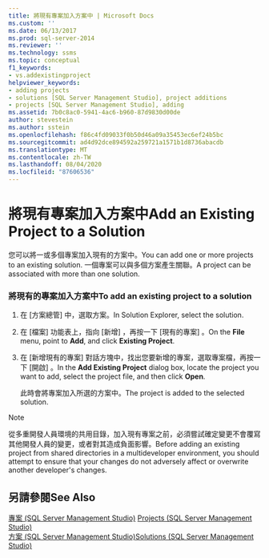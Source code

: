 ```yaml
---
title: 將現有專案加入方案中 | Microsoft Docs
ms.custom: ''
ms.date: 06/13/2017
ms.prod: sql-server-2014
ms.reviewer: ''
ms.technology: ssms
ms.topic: conceptual
f1_keywords:
- vs.addexistingproject
helpviewer_keywords:
- adding projects
- solutions [SQL Server Management Studio], project additions
- projects [SQL Server Management Studio], adding
ms.assetid: 7b0c8ac0-5941-4ac6-b960-87d9830d00de
author: stevestein
ms.author: sstein
ms.openlocfilehash: f86c4fd09033f0b50d46a09a35453ec6ef24b5bc
ms.sourcegitcommit: ad4d92dce894592a259721a1571b1d8736abacdb
ms.translationtype: MT
ms.contentlocale: zh-TW
ms.lasthandoff: 08/04/2020
ms.locfileid: "87606536"
---
```

# <a name="add-an-existing-project-to-a-solution"></a><span data-ttu-id="4e70a-102">將現有專案加入方案中</span><span class="sxs-lookup"><span data-stu-id="4e70a-102">Add an Existing Project to a Solution</span></span>
  <span data-ttu-id="4e70a-103">您可以將一或多個專案加入現有的方案中。</span><span class="sxs-lookup"><span data-stu-id="4e70a-103">You can add one or more projects to an existing solution.</span></span> <span data-ttu-id="4e70a-104">一個專案可以與多個方案產生關聯。</span><span class="sxs-lookup"><span data-stu-id="4e70a-104">A project can be associated with more than one solution.</span></span>  
  
### <a name="to-add-an-existing-project-to-a-solution"></a><span data-ttu-id="4e70a-105">將現有的專案加入方案中</span><span class="sxs-lookup"><span data-stu-id="4e70a-105">To add an existing project to a solution</span></span>  
  
1.  <span data-ttu-id="4e70a-106">在 [方案總管] 中，選取方案。</span><span class="sxs-lookup"><span data-stu-id="4e70a-106">In Solution Explorer, select the solution.</span></span>  
  
2.  <span data-ttu-id="4e70a-107">在 [檔案]  功能表上，指向 [新增]  ，再按一下 [現有的專案]  。</span><span class="sxs-lookup"><span data-stu-id="4e70a-107">On the **File** menu, point to **Add**, and click **Existing Project**.</span></span>  
  
3.  <span data-ttu-id="4e70a-108">在 [新增現有的專案]  對話方塊中，找出您要新增的專案，選取專案檔，再按一下 [開啟]  。</span><span class="sxs-lookup"><span data-stu-id="4e70a-108">In the **Add Existing Project** dialog box, locate the project you want to add, select the project file, and then click **Open**.</span></span>  
  
     <span data-ttu-id="4e70a-109">此時會將專案加入所選的方案中。</span><span class="sxs-lookup"><span data-stu-id="4e70a-109">The project is added to the selected solution.</span></span>  
  
> [!NOTE]  
>  <span data-ttu-id="4e70a-110">從多重開發人員環境的共用目錄，加入現有專案之前，必須嘗試確定變更不會覆寫其他開發人員的變更，或者對其造成負面影響。</span><span class="sxs-lookup"><span data-stu-id="4e70a-110">Before adding an existing project from shared directories in a multideveloper environment, you should attempt to ensure that your changes do not adversely affect or overwrite another developer's changes.</span></span>  
  
## <a name="see-also"></a><span data-ttu-id="4e70a-111">另請參閱</span><span class="sxs-lookup"><span data-stu-id="4e70a-111">See Also</span></span>  
 <span data-ttu-id="4e70a-112">[專案 &#40;SQL Server Management Studio&#41;](projects-sql-server-management-studio.md) </span><span class="sxs-lookup"><span data-stu-id="4e70a-112">[Projects &#40;SQL Server Management Studio&#41;](projects-sql-server-management-studio.md) </span></span>  
 [<span data-ttu-id="4e70a-113">方案 &#40;SQL Server Management Studio&#41;</span><span class="sxs-lookup"><span data-stu-id="4e70a-113">Solutions &#40;SQL Server Management Studio&#41;</span></span>](solutions-sql-server-management-studio.md)  
  
  
